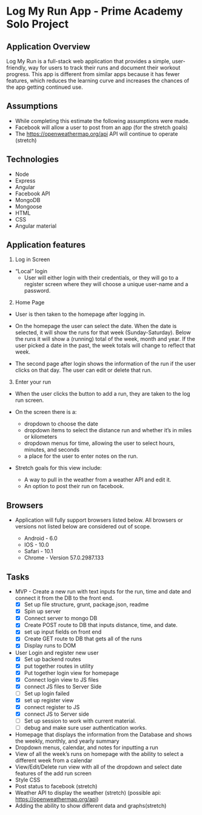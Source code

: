 # Log My Run App - Prime Academy Solo Project

## Application Overview

Log My Run is a full-stack web application that provides a simple, user-friendly, way for users to track their runs and document their workout progress.  This app is different from similar apps because it has fewer features, which reduces the learning curve and increases the chances of the app getting continued use.

## Assumptions

- While completing this estimate the following assumptions were made.
- Facebook will allow a user to post from an app (for the stretch goals)
- The https://openweathermap.org/api API will continue to operate (stretch)

## Technologies
- Node
- Express
- Angular
- Facebook API
- MongoDB
- Mongoose
- HTML
- CSS
- Angular material


## Application features

1. Log in Screen
  - “Local” login
    - User will either login with their credentials, or they will go to a register screen where they will choose a unique user-name and a password.

2. Home Page

  - User is then taken to the homepage after logging in.

  - On the homepage the user can select the date.  When the date is selected, it will show the runs for that week (Sunday-Saturday).  Below the runs it will show a (running) total of the week, month and year.  If the user picked a date in the past, the week totals will change to reflect that week.

  - The second page after login shows the information of the run if the user clicks on that day.  The user can edit or delete that run.

3. Enter your run

  - When the user clicks the button to add a run, they are taken to the log run screen.

  - On the screen there is a:
    - dropdown to choose the date
    - dropdown items to select the distance run and whether it’s in miles or kilometers
    - dropdown menus for time, allowing the user to select hours, minutes, and seconds
    - a place for the user to enter notes on the run.

  - Stretch goals for this view include:
    - A way to pull in the weather from a weather API and edit it.
    - An option to post their run on facebook.

## Browsers
  * Application will fully support browsers listed below. All browsers or versions not listed below are considered out of scope.

    - Android - 6.0
    - IOS - 10.0
    - Safari - 10.1
    - Chrome - Version 57.0.2987.133

## Tasks

  * MVP - Create a new run with text inputs for the run, time and date and connect it from the DB to the front end.
    - [x] Set up file structure, grunt, package.json, readme
    - [x] Spin up server
    - [x] Connect server to mongo DB
    - [x] Create POST route to DB that inputs distance, time, and date.
    - [x] set up input fields on front end
    - [x] Create GET route to DB that gets all of the runs
    - [x] Display runs to DOM

  * User Login and register new user
    - [x] Set up backend routes
    - [x] put together routes in utility
    - [x] Put together login view for homepage
    - [x] Connect login view to JS files
    - [x] connect JS files to Server Side
    - [ ] Set up login failed
    - [x] set up register view
    - [x] connect register to JS
    - [x] connect JS to Server side
    - [ ] Set up session to work with current material.
    - [ ] debug and make sure user authentication works.

  * Homepage that displays the information from the Database and shows the weekly, monthly, and yearly summary
  * Dropdown menus, calendar, and notes for inputting a run
  * View of all the week’s runs on homepage with the ability to select a different week from a calendar
  * View/Edit/Delete run view with all of the dropdown and select date features of the add run screen
  * Style CSS
  * Post status to facebook (stretch)
  * Weather API to display the weather (stretch)
    (possible api: https://openweathermap.org/api)
  * Adding the ability to show different data and graphs(stretch)
